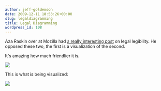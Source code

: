 ```yaml
---
author: jeff-goldenson
date: 2009-12-11 18:53:26+00:00
slug: legaldiagramming
title: Legal Diagramming
wordpress_id: 108
---
```


Aza Raskin over at Mozilla had [a really interesting post](http://www.azarask.in/blog/post/making-privacy-policies-not-suck/) on legal legibility.  He opposed these two, the first is a visualization of the second.

It's amazing how much friendlier it is.

![](https://lil-blog-media.s3.amazonaws.com/2009/12/azaDiag11.jpg)

This is what is being visualized:

![](https://lil-blog-media.s3.amazonaws.com/2009/12/azaText1.jpg)
